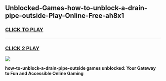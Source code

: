 
## Unblocked-Games-how-to-unblock-a-drain-pipe-outside-Play-Online-Free-ah8x1
<h3>
<a href="https://premium76.site?title=how-to-unblock-a-drain-pipe-outside&ref=26A">CLICK TO PLAY</a></h3>
<hr>

<h3>
<a href="https://premium76.site?title=how-to-unblock-a-drain-pipe-outside&ref=26A">CLICK 2 PLAY</a>
  
</h3>

<a href="https://premium76.site?title=how-to-unblock-a-drain-pipe-outside&ref=26A"><img src="https://clearcache.store/games.png"></a>


**how-to-unblock-a-drain-pipe-outside games unblocked: Your Gateway to Fun and Accessible Online Gaming**
